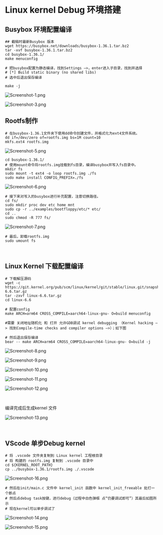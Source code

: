 # Linux kernel Debug 环境搭建

## Busybox 环境配置编译

```
## 截稿时最新Busybox 版本
wget https://busybox.net/downloads/busybox-1.36.1.tar.bz2
tar -xvf busybox-1.36.1.tar.bz2
cd busybox-1.36.1/
make menuconfig

# 把busybox配置为静态编译，找到Settings —>，enter进入子目录，找到并选择
# [*] Build static binary (no shared libs)
# 选中后退出保存编译

make -j
```

![Screenshot-1.png](../_resources/Screenshot-1.png)

![Screenshot-3.png](../_resources/Screenshot-3.png)

## Rootfs制作

```
# 在busybox-1.36.1文件夹下使用dd命令创建文件，并格式化为ext4文件系统。
dd if=/dev/zero of=rootfs.img bs=1M count=10
mkfs.ext4 rootfs.img
```

![Screenshot-5.png](../_resources/Screenshot-5.png)

```
cd busybox-1.36.1/
# 使用mount命令将rootfs.img挂载到fs目录，编译busybox并写入fs目录中。
mkdir fs
sudo mount -t ext4 -o loop rootfs.img ./fs
sudo make install CONFIG_PREFIX=./fs
```

![Screenshot-6.png](../_resources/Screenshot-6.png)

```
# 接下来对写入的busybox进行补充配置，注意切换路径。
cd fs/
sudo mkdir proc dev etc home mnt
sudo cp -r ../examples/bootfloppy/etc/* etc/
cd ..
sudo chmod -R 777 fs/
```

![Screenshot-7.png](../_resources/Screenshot-7.png)

```
# 最后，卸载rootfs.img
sudo umount fs
```

&nbsp;

## Linux Kernel 下载配置编译

```
# 下载解压源码
wget -c https://git.kernel.org/pub/scm/linux/kernel/git/stable/linux.git/snapshot/linux-6.6.tar.gz
tar -zxvf linux-6.6.tar.gz 
cd linux-6.6

# 配置config
make ARCH=arm64 CROSS_COMPILE=aarch64-linux-gnu- O=build menuconfig

#需要 关闭地址随机化 和 打开 允许GDB调试 kernel debugging （Kernel hacking —> 找到Compile-time checks and compiler options —>）；如下图

# 然后退出保存编译
bear -- make ARCH=arm64 CROSS_COMPILE=aarch64-linux-gnu- O=build -j
```

![Screenshot-8.png](../_resources/Screenshot-8.png)

![Screenshot-9.png](../_resources/Screenshot-9.png)

![Screenshot-10.png](../_resources/Screenshot-10.png)

![Screenshot-11.png](../_resources/Screenshot-11.png)

![Screenshot-12.png](../_resources/Screenshot-12.png)

&nbsp;

编译完成后生成kernel 文件

![Screenshot-13.png](../_resources/Screenshot-13.png)

&nbsp;

## VScode 单步Debug kernel

```
# 将 .vscode 文件夹复制到 Linux kernel 工程根目录
# 将 构建的 rootfs.img 复制到 .vscode 目录中
cd ${KERNEL_ROOT_PATH}
cp ../busybox-1.36.1/rootfs.img ./.vscode
```

![Screenshot-16.png](../_resources/Screenshot-16.png)

```
# 然后在init/main.c 文件中 kernel_init 函数中 kernel_init_freeable 处打一个断点
# 然后点debug task按键，进行debug（过程中白色弹框 点“仍要调试即可”）其最后如图所示
# 现在kernel可以单步调试了
```

![Screenshot-14.png](../_resources/Screenshot-14.png)

![Screenshot-15.png](../_resources/Screenshot-15.png)